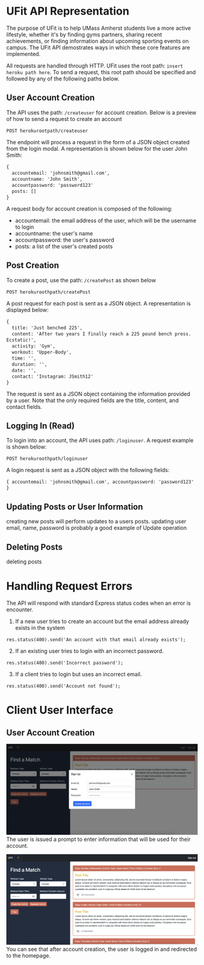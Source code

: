 # UFit API Representation

The purpose of UFit is to help UMass Amherst students live a more active lifestyle, whether it's by finding gyms partners, sharing recent achievements, or finding information about upcoming sporting events on campus. The UFit API demostrates ways in which these core features are implemented.

All requests are handled through HTTP. UFit uses the root path: ```insert heroku path here```. To send a request, this root path should be specified and followed by any of the following paths below.

## User Account Creation

The API uses the path: ```/createuser``` for account creation. Below is a preview of how to send a request to create an account

```
POST herokurootpath/createuser
```

The endpoint will process a request in the form of a JSON object created from the login modal. A representation is shown below for the user John Smith:
```
{
  accountemail: 'johnsmith@gmail.com',
  accountname: 'John Smith',
  accountpassword: 'password123'
  posts: []
}
```

A request body for account creation is composed of the following:
- accountemail: the email address of the user, which will be the username to login
- accountname: the user's name
- accountpassword: the user's password
- posts: a list of the user's created posts


## Post Creation

To create a post, use the path: ```/createPost``` as shown below
```
POST herokuroothpath/createPost
```

A post request for each post is sent as a JSON object. A representation is displayed below:
```
{
  title: 'Just benched 225',
  content: 'After two years I finally reach a 225 pound bench press. Ecstatic!',
  activity: 'Gym',
  workout: 'Upper-Body',
  time: '',
  duration: '',
  date: '',
  contact: 'Instagram: JSmith12'
}
```
The request is sent as a JSON object containing the information provided by a user. Note that the only required fields are the title, content, and contact fields.

## Logging In (Read)

To login into an account, the API uses path: ```/loginuser```. A request example is shown below:
```
POST herokuroothpath/loginuser
```

A login request is sent as a JSON object with the following fields:

```
{ accountemail: 'johnsmith@gmail.com', accountpassword: 'password123' }
```


## Updating Posts or User Information

creating new posts will perform updates to a users posts. updating user email, name, password is probably a good example of Update operation

## Deleting Posts

deleting posts


# Handling Request Errors

The API will respond with standard Express status codes when an error is encounter.

1) If a new user tries to create an account but the email address already exists in the system
```
res.status(400).send('An account with that email already exists');
```

2) If an existing user tries to login with an incorrect password.
```
res.status(400).send('Incorrect password');
```

3) If a client tries to login but uses an incorrect email.
```
res.status(400).send('Account not found');
```





# Client User Interface

## User Account Creation

![login_interface1](https://github.com/AdityaUmass/cs326-final-theta/blob/master/public/Images/Screen%20Shot%202021-11-05%20at%203.01.39%20PM.png)
The user is issued a prompt to enter information that will be used for their account.

![login_interface2](https://github.com/AdityaUmass/cs326-final-theta/blob/master/public/Images/Screen%20Shot%202021-11-05%20at%201.14.56%20PM.png)
You can see that after account creation, the user is logged in and redirected to the homepage.








